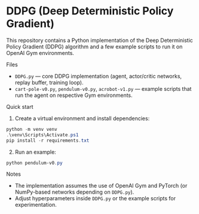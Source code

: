 # DDPG (Deep Deterministic Policy Gradient)

This repository contains a Python implementation of the Deep Deterministic Policy Gradient (DDPG) algorithm and a few example scripts to run it on OpenAI Gym environments.

Files

- `DDPG.py` — core DDPG implementation (agent, actor/critic networks, replay buffer, training loop).
- `cart-pole-v0.py`, `pendulum-v0.py`, `acrobot-v1.py` — example scripts that run the agent on respective Gym environments.

Quick start

1. Create a virtual environment and install dependencies:

```powershell
python -m venv venv
.\venv\Scripts\Activate.ps1
pip install -r requirements.txt
```

2. Run an example:

```powershell
python pendulum-v0.py
```

Notes

- The implementation assumes the use of OpenAI Gym and PyTorch (or NumPy-based networks depending on `DDPG.py`).
- Adjust hyperparameters inside `DDPG.py` or the example scripts for experimentation.

